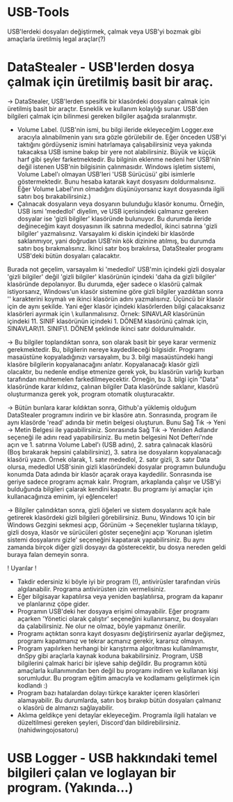# USB-Tools
USB'lerdeki dosyaları değiştirmek, çalmak veya USB'yi bozmak gibi amaçlarla üretilmiş legal araçlar(?)

# DataStealer - USB'lerden dosya çalmak için üretilmiş basit bir araç.

-> DataStealer, USB'lerden spesifik bir klasördeki dosyaları çalmak için üretilmiş basit bir araçtır. Esneklik ve kullanım kolaylığı sunar. USB'den bilgileri çalmak için bilinmesi gereken bilgiler aşağıda sıralanmıştır.

* Volume Label. (USB'nin ismi, bu bilgi ileride ekleyeceğim Logger.exe aracıyla alınabilmenin yanı sıra gözle görülebilir de. Eğer önceden USB'yi taktığını gördüyseniz ismini hatırlamaya çalışabilirsiniz veya yakında takacaksa USB ismine bakıp bir yere not alabilirsiniz. Büyük ve küçük harf gibi şeyler farketmektedir. Bu bilginin eklenme nedeni her USB'nin değil istenen USB'nin bilgisinin çalınmasıdır. Windows işletim sistemi, Volume Label'ı olmayan USB'leri 'USB Sürücüsü' gibi isimlerle göstermektedir. Bunu hesaba katarak kayıt dosyasını doldurmalısınız. Eğer Volume Label'ının olmadığını düşünüyorsanız kayıt dosyasında ilgili satırı boş bırakabilirsiniz.)
* Çalınacak dosyaların veya dosyanın bulunduğu klasör konumu. Örneğin, USB ismi 'mededlol' diyelim, ve USB içerisindeki çalmanız gereken dosyalar ise 'gizli bilgiler' klasöründe bulunuyor. Bu durumda ileride değineceğim kayıt dosyasının ilk satırına mededlol, ikinci satırına 'gizli bilgiler' yazmalısınız. Varsayalım ki diskin içindeki bir klasörde saklanmıyor, yani doğrudan USB'nin kök dizinine atılmış, bu durumda satırı boş bırakmalısınız. İkinci satır boş bırakılırsa, DataStealer programı USB'deki bütün dosyaları çalacaktır.

Burada not geçelim, varsayalım ki 'mededlol' USB'min içindeki gizli dosyalar 'gizli bilgiler' değil 'gizli bilgiler' klasörünün içindeki 'daha da gizli bilgiler' klasöründe depolanıyor. Bu durumda, eğer sadece o klasörü çalmak istiyorsanız, Windows'un klasör sistemine göre gizli bilgiler yazdıktan sonra '\' karakterini koymalı ve ikinci klasörün adını yazmalısınız. Üçüncü bir klasör için de aynı şekilde. Yani eğer klasör içindeki klasörlerden bilgi çalacaksanız klasörleri ayırmak için \ kullanmalısınız. Örnek:
SINAVLAR klasörünün içindeki 11. SINIF klasörünün içindeki 1. DÖNEM klasörünü çalmak için, 
SINAVLAR\11. SINIF\1. DÖNEM şeklinde ikinci satır doldurulmalıdır.

-> Bu bilgiler toplandıktan sonra, son olarak basit bir şeye karar vermeniz gerekmektedir. Bu, bilgilerin nereye kaydedileceği bilgisidir. Programı masaüstüne kopyaladığınızı varsayalım, bu 3. bilgi masaüstündeki hangi klasöre bilgilerin kopyalanacağını anlatır. Kopyalanacağı klasör gizli olacaktır, bu nedenle endişe etmenize gerek yok, bu klasörün varlığı kurban tarafından muhtemelen farkedilmeyecektir. Örneğin, bu 3. bilgi için "Data" klasöründe karar kıldınız, çalınan bilgiler Data klasöründe saklanır, klasörü oluşturmanıza gerek yok, program otomatik oluşturacaktır.

-> Bütün bunlara karar kıldıktan sonra, Github'a yüklemiş olduğum DataStealer programını indirin ve bir klasöre atın. Sonrasında, program ile aynı klasörde 'read' adında bir metin belgesi oluşturun. Bunu Sağ Tık -> Yeni -> Metin Belgesi ile yapabilirsiniz. Sonrasında Sağ Tık -> Yeniden Adlandır seçeneği ile adını read yapabilirsiniz. Bu metin belgesini Not Defteri'nde açın ve 1. satırına Volume Label'ı (USB adını), 2. satıra çalınacak klasörü (Boş bırakarak hepsini çalabilirsiniz), 3. satıra ise dosyaların kopyalanacağı klasörü yazın. Örnek olarak, 1. satır mededlol, 2. satır gizli, 3. satır Data olursa, mededlol USB'sinin gizli klasöründeki dosyalar programın bulunduğu konumda Data adında bir klasör açarak oraya kaydedilir. Sonrasında ise geriye sadece programı açmak kalır. Program, arkaplanda çalışır ve USB'yi bulduğunda bilgileri çalarak kendini kapatır. Bu programı iyi amaçlar için kullanacağınıza eminim, iyi eğlenceler!

-> Bilgiler çalındıktan sonra, gizli öğeleri ve sistem dosyalarını açık hale getirerek klasördeki gizli bilgileri görebilirsiniz. Bunu, Windows 10 için bir Windows Gezgini sekmesi açıp, Görünüm -> Seçenekler tuşlarına tıklayıp, gizli dosya, klasör ve sürücüleri göster seçeneğini açıp 'Korunan işletim sistemi dosyalarını gizle' seçeneğini kapatarak yapabilirsiniz. Bu aynı zamanda birçok diğer gizli dosyayı da gösterecektir, bu dosya nereden geldi buraya falan demeyin sonra. 

! Uyarılar !
* Takdir edersiniz ki böyle iyi bir program (!), antivirüsler tarafından virüs algılanabilir. Programa antivirüsten izin vermelisiniz.
* Eğer bilgisayar kapatılırsa veya yeniden başlatılırsa, program da kapanır ve planlarınız çöpe gider.
* Programın USB'deki her dosyaya erişimi olmayabilir. Eğer programı açarken 'Yönetici olarak çalıştır' seçeneğini kullanırsanız, bu dosyaları da çalabilirsiniz. Ne olur ne olmaz, böyle yapmanız önerilir.
* Programı açtıktan sonra kayıt dosyasını değiştirirseniz ayarlar değişmez, programı kapatmanız ve tekrar açmanız gerekir, kararsız olmayın.
* Program yapılırken herhangi bir karıştırma algoritması kullanılmamıştır, dnSpy gibi araçlarla kaynak koduna bakabilirsiniz. Program, USB bilgilerini çalmak harici bir işleve sahip değildir. Bu programın kötü amaçlarla kullanımından ben değil bu programı indiren ve kullanan kişi sorumludur. Bu program eğitim amacıyla ve kodlamamı geliştirmek için kodlandı :)
* Program bazı hatalardan dolayı türkçe karakter içeren klasörleri alamayabilir. Bu durumlarda, satırı boş bırakıp bütün dosyaları çalmanız o klasörü de almanızı sağlayabilir.
* Aklıma geldikçe yeni detaylar ekleyeceğim. Programla ilgili hataları ve düzeltilmesi gereken şeyleri, Discord'dan bildirebilirsiniz. (nahidwingojosatoru)

# USB Logger - USB hakkındaki temel bilgileri çalan ve loglayan bir program. (Yakında...)
